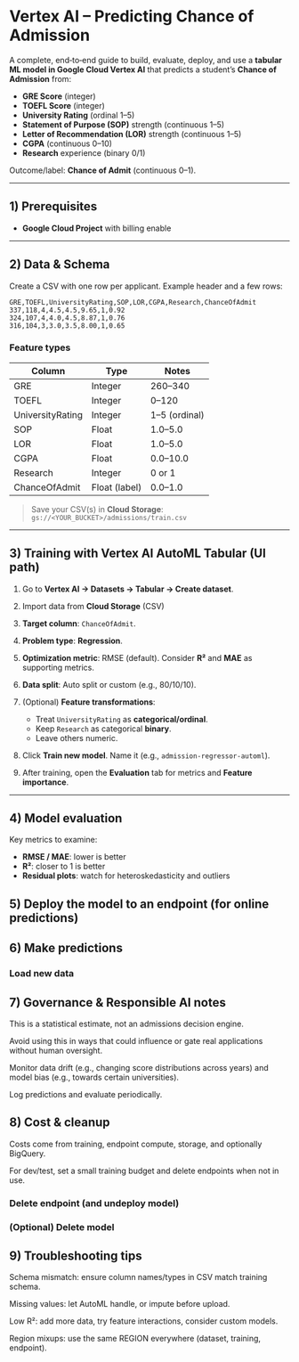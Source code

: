 # Vertex AI – Predicting Chance of Admission

A complete, end‑to‑end guide to build, evaluate, deploy, and use a **tabular ML model in Google Cloud Vertex AI** that predicts a student’s **Chance of Admission** from:

* **GRE Score** (integer)
* **TOEFL Score** (integer)
* **University Rating** (ordinal 1–5)
* **Statement of Purpose (SOP)** strength (continuous 1–5)
* **Letter of Recommendation (LOR)** strength (continuous 1–5)
* **CGPA** (continuous 0–10)
* **Research** experience (binary 0/1)

Outcome/label: **Chance of Admit** (continuous 0–1).

---

## 1) Prerequisites

* **Google Cloud Project** with billing enable
---

## 2) Data & Schema

Create a CSV with one row per applicant. Example header and a few rows:

```csv
GRE,TOEFL,UniversityRating,SOP,LOR,CGPA,Research,ChanceOfAdmit
337,118,4,4.5,4.5,9.65,1,0.92
324,107,4,4.0,4.5,8.87,1,0.76
316,104,3,3.0,3.5,8.00,1,0.65
```

### Feature types

| Column           | Type          | Notes         |
| ---------------- | ------------- | ------------- |
| GRE              | Integer       | 260–340       |
| TOEFL            | Integer       | 0–120         |
| UniversityRating | Integer       | 1–5 (ordinal) |
| SOP              | Float         | 1.0–5.0       |
| LOR              | Float         | 1.0–5.0       |
| CGPA             | Float         | 0.0–10.0      |
| Research         | Integer       | 0 or 1        |
| ChanceOfAdmit    | Float (label) | 0.0–1.0       |

> Save your CSV(s) in **Cloud Storage**: `gs://<YOUR_BUCKET>/admissions/train.csv`

---

## 3) Training with Vertex AI AutoML Tabular (UI path)

1. Go to **Vertex AI → Datasets → Tabular → Create dataset**.
2. Import data from **Cloud Storage** (CSV)
3. **Target column**: `ChanceOfAdmit`.
4. **Problem type**: **Regression**.
5. **Optimization metric**: RMSE (default). Consider **R²** and **MAE** as supporting metrics.
6. **Data split**: Auto split or custom (e.g., 80/10/10).
7. (Optional) **Feature transformations**:

   * Treat `UniversityRating` as **categorical/ordinal**.
   * Keep `Research` as categorical **binary**.
   * Leave others numeric.
8. Click **Train new model**. Name it (e.g., `admission-regressor-automl`).
9. After training, open the **Evaluation** tab for metrics and **Feature importance**.

---

## 4) Model evaluation

Key metrics to examine:

* **RMSE / MAE**: lower is better
* **R²**: closer to 1 is better
* **Residual plots**: watch for heteroskedasticity and outliers

## 5) Deploy the model to an endpoint (for online predictions)

## 6) Make predictions

### Load new data 

## 7) Governance & Responsible AI notes

This is a statistical estimate, not an admissions decision engine.

Avoid using this in ways that could influence or gate real applications without human oversight.

Monitor data drift (e.g., changing score distributions across years) and model bias (e.g., towards certain universities).

Log predictions and evaluate periodically.

## 8) Cost & cleanup

Costs come from training, endpoint compute, storage, and optionally BigQuery.

For dev/test, set a small training budget and delete endpoints when not in use.

### Delete endpoint (and undeploy model)

### (Optional) Delete model

## 9) Troubleshooting tips

Schema mismatch: ensure column names/types in CSV match training schema.

Missing values: let AutoML handle, or impute before upload.

Low R²: add more data, try feature interactions, consider custom models.

Region mixups: use the same REGION everywhere (dataset, training, endpoint).



